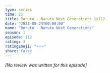 ```yaml
---
type: series
time: 25
title: Boruto - Naruto Next Generations 1x112
date: "2023-08-24T00:00:00"
name: "Boruto - Naruto Next Generations"
season: 1
episode: 112
rating: 3
ratingEmoji: "⭐️⭐️⭐️"
share: false
---
```


_[No review was written for this episode]_